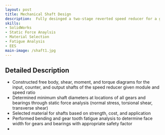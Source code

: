 ```yaml
---
layout: post
title: Mechanical Shaft Design
description:  Fully desinged a two-stage reverted speed reducer for a go-kart.
skills: 
- SolidWorks
- Static Force Anaylsis
- Material Selection
- Fatigue Analysis
- EES
main-image: /shaft1.jpg
---
```

## Detailed Description
- Constructed free body, shear, moment, and torque diagrams for the input, counter, and output shafts of the speed reducer given module and speed ratio
- Determined minimum shaft diameters at locations of all gears and bearings through static force analysis (normal stress, torsional shear, transverse shear)
- Selected material for shafts based on strength, cost, and application
- Performed bending and gear tooth fatigue analysis to determine face width for gears and bearings with appropriate safety factor
- 
